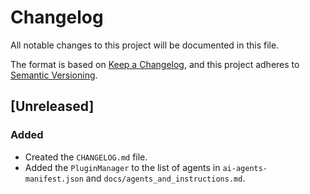 # Changelog

All notable changes to this project will be documented in this file.

The format is based on [Keep a Changelog](https.keepachangelog.com/en/1.0.0/),
and this project adheres to [Semantic Versioning](https.semver.org/spec/v2.0.0.html).

## [Unreleased]

### Added

- Created the `CHANGELOG.md` file.
- Added the `PluginManager` to the list of agents in `ai-agents-manifest.json` and `docs/agents_and_instructions.md`.
